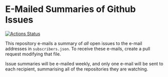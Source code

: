# E-Mailed Summaries of Github Issues

[![Actions Status](https://github.com/ietf-github-services/issue-summary/workflows/Summarise%20Issues/badge.svg)](https://github.com/ietf-github-services/issue-summary/actions)

This repository e-mails a summary of *all* open issues to the e-mail addresses in `subscribers.json`. To receive these e-mails, create a pull request modifying that file.

Issue summaries will be e-mailed weekly, and only one e-mail will be sent to each recipient, summarising all of the repositories they are watching.
